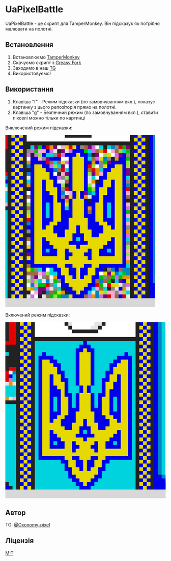 # UaPixelBattle
UaPixelBattle - це скрипт для TamperMonkey. Він підсказує як потрібно малювати на полотні.

## Встановлення
1. Встановлюємо [TamperMonkey](https://chrome.google.com/webstore/detail/tampermonkey/dhdgffkkebhmkfjojejmpbldmpobfkfo?hl=ru)
2. Скачуємо скрипт з [Greasy Fork](https://greasyfork.org/ru/scripts/461145-uapixelbattle)
3. Заходимо в наш [TG](https://t.me/uapixelbattlechat)
4. Використовуємо!

## Використання 
1. Клавіша "f" - Режим підсказки (по замовчуванням вкл.), показує картинку з цього репозіторія прямо на полотні.
2. Клавіша "g" - Безпечний режим (по замовчуванням вкл.), ставити пікселі можно тільки по картинці

Виключений режим підсказки:

![without_help](./assets/without_help.png)

Включений режим підсказки:

![with_help](./assets/with_help.png)
## Автор
TG: [@Oxonomy-pixel](https://t.me/Oxonomy-pixel)

## Ліцензія
[MIT](LICENSE)